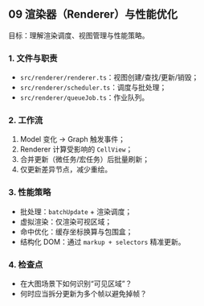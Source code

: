 ## 09 渲染器（Renderer）与性能优化

目标：理解渲染调度、视图管理与性能策略。

### 1. 文件与职责

- `src/renderer/renderer.ts`：视图创建/查找/更新/销毁；
- `src/renderer/scheduler.ts`：调度与批处理；
- `src/renderer/queueJob.ts`：作业队列。

### 2. 工作流

1) Model 变化 → Graph 触发事件；
2) Renderer 计算受影响的 `CellView`；
3) 合并更新（微任务/宏任务）后批量刷新；
4) 仅更新差异节点，减少重绘。

### 3. 性能策略

- 批处理：`batchUpdate` + 渲染调度；
- 虚拟渲染：仅渲染可视区域；
- 命中优化：缓存坐标换算与包围盒；
- 结构化 DOM：通过 `markup + selectors` 精准更新。

### 4. 检查点

- 在大图场景下如何识别“可见区域”？
- 何时应当拆分更新为多个帧以避免掉帧？







